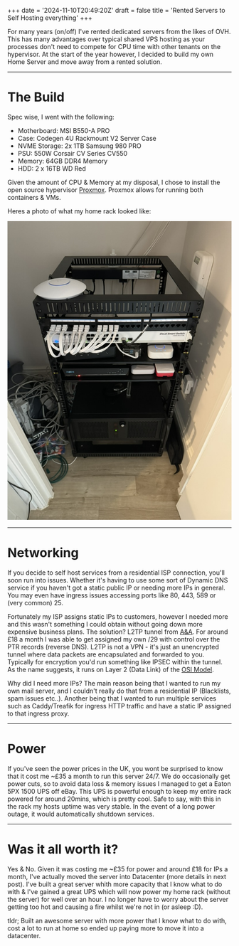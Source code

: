 +++
date = '2024-11-10T20:49:20Z'
draft = false
title = 'Rented Servers to Self Hosting everything'
+++

For many years (on/off) I've rented dedicated servers from the likes of OVH. This has many advantages over typical shared VPS hosting as your processes don't need to compete for CPU time with other tenants on the hypervisor. At the start of the year however, I decided to build my own Home Server and move away from a rented solution.

---
# The Build

Spec wise, I went with the following:
- Motherboard: MSI B550-A PRO
- Case: Codegen 4U Rackmount V2 Server Case
- NVME Storage: 2x 1TB Samsung 980 PRO
- PSU: 550W Corsair CV Series CV550
- Memory: 64GB DDR4 Memory
- HDD: 2 x 16TB WD Red

Given the amount of CPU & Memory at my disposal, I chose to install the open source hypervisor [Proxmox](https://www.proxmox.com/en/). Proxmox allows for running both containers & VMs.

Heres a photo of what my home rack looked like:

![Home Server Rack](images/home-rack.jpeg)

---

# Networking
If you decide to self host services from a residential ISP connection, you'll soon run into issues. Whether it's having to use some sort of Dynamic DNS service if you haven't got a static public IP or needing more IPs in general. You may even have ingress issues accessing ports like 80, 443, 589 or (very common) 25.

Fortunately my ISP assigns static IPs to customers, however I needed more and this wasn't something I could obtain without going down more expensive business plans. The solution? L2TP tunnel from [A&A](https://www.aa.net.uk/broadband/l2tp-service/). For around £18 a month I was able to get assigned my own /29 with control over the PTR records (reverse DNS). L2TP is not a VPN - it's just an unencrypted tunnel where data packets are encapsulated and forwarded to you. Typically for encryption you'd run something like IPSEC within the tunnel. As the name suggests, it runs on Layer 2 (Data Link) of the [OSI Model](https://www.geeksforgeeks.org/open-systems-interconnection-model-osi/).

Why did I need more IPs? The main reason being that I wanted to run my own mail server, and I couldn't really do that from a residential IP (Blacklists, spam issues etc..). Another being that I wanted to run multiple services such as Caddy/Treafik for ingress HTTP traffic and have a static IP assigned to that ingress proxy.

---

# Power
If you've seen the power prices in the UK, you wont be surprised to know that it cost me ~£35 a month to run this server 24/7. We do occasionally get power cuts, so to avoid data loss & memory issues I managed to get a Eaton 5PX 1500 UPS off eBay. This UPS is powerful enough to keep my entire rack powered for around 20mins, which is pretty cool. Safe to say, with this in the rack my hosts uptime was very stable. In the event of a long power outage, it would automatically shutdown services.

---

# Was it all worth it?
Yes & No. Given it was costing me ~£35 for power and around £18 for IPs a month, I've actually moved the server into Datacenter (more details in next post). I've built a great server whith more capacity that I know what to do with & I've gained a great UPS which will now power my home rack (without the server) for well over an hour. I no longer have to worry about the server getting too hot and causing a fire whilst we're not in (or asleep :D).

tldr; Built an awesome server with more power that I know what to do with, cost a lot to run at home so ended up paying more to move it into a datacenter.
